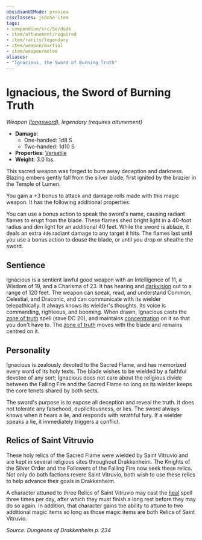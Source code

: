 ```yaml
---
obsidianUIMode: preview
cssclasses: json5e-item
tags:
- compendium/src/5e/dodk
- item/attunement/required
- item/rarity/legendary
- item/weapon/martial
- item/weapon/melee
aliases: 
- "Ignacious, the Sword of Burning Truth"
---
```

# Ignacious, the Sword of Burning Truth
*Weapon ([longsword](Mechanics/items/longsword.md)), legendary (requires attunement)*  

- **Damage**:
  - One-handed: 1d8 S
  - Two-handed: 1d10 S
- **Properties**: [Versatile](Mechanics/Rules/item-properties.md#Versatile)
- **Weight**: 3.0 lbs.

This sacred weapon was forged to burn away deception and darkness. Blazing embers gently fall from the silver blade, first ignited by the brazier in the Temple of Lumen.

You gain a +3 bonus to attack and damage rolls made with this magic weapon. It has the following additional properties:

You can use a bonus action to speak the sword's name, causing radiant flames to erupt from the blade. These flames shed bright light in a 40-foot radius and dim light for an additional 40 feet. While the sword is ablaze, it deals an extra `4d6` radiant damage to any target it hits. The flames last until you use a bonus action to douse the blade, or until you drop or sheathe the sword.

## Sentience

Ignacious is a sentient lawful good weapon with an Intelligence of 11, a Wisdom of 19, and a Charisma of 23. It has hearing and [darkvision](Mechanics/Rules/senses.md#Darkvision) out to a range of 120 feet. The weapon can speak, read, and understand Common, Celestial, and Draconic, and can communicate with its wielder telepathically. It always knows its wielder's thoughts. Its voice is commanding, righteous, and booming. When drawn, Ignacious casts the [zone of truth](Mechanics/spells/zone-of-truth.md) spell (save DC 20), and maintains [concentration](Mechanics/Rules/conditions.md#Concentration) on it so that you don't have to. The [zone of truth](Mechanics/spells/zone-of-truth.md) moves with the blade and remains centred on it.

## Personality

Ignacious is zealously devoted to the Sacred Flame, and has memorized every word of its holy texts. The blade wishes to be wielded by a faithful devotee of any sort; Ignacious does not care about the religious divide between the Falling Fire and the Sacred Flame so long as its wielder keeps the core tenets shared by both sects.

The sword's purpose is to expose all deception and reveal the truth. It does not tolerate any falsehood, duplicitousness, or lies. The sword always knows when it hears a lie, and responds with wrathful fury. If a wielder speaks a lie, it immediately triggers a conflict.

## Relics of Saint Vitruvio

These holy relics of the Sacred Flame were wielded by Saint Vitruvio and are kept in several religious sites throughout Drakkenheim. The Knights of the Silver Order and the Followers of the Falling Fire now seek these relics. Not only do both factions revere Saint Vitruvio, both wish to use these relics to help advance their goals in Drakkenheim.

A character attuned to three Relics of Saint Vitruvio may cast the [heal](Mechanics/spells/heal.md) spell three times per day, after which they must finish a long rest before they may do so again. In addition, that character gains the ability to attune to two additional magic items so long as those magic items are both Relics of Saint Vitruvio.

*Source: Dungeons of Drakkenheim p. 234*